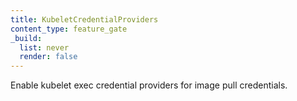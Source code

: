 ```yaml
---
title: KubeletCredentialProviders
content_type: feature_gate
_build:
  list: never
  render: false
---
```

Enable kubelet exec credential providers for
image pull credentials.
